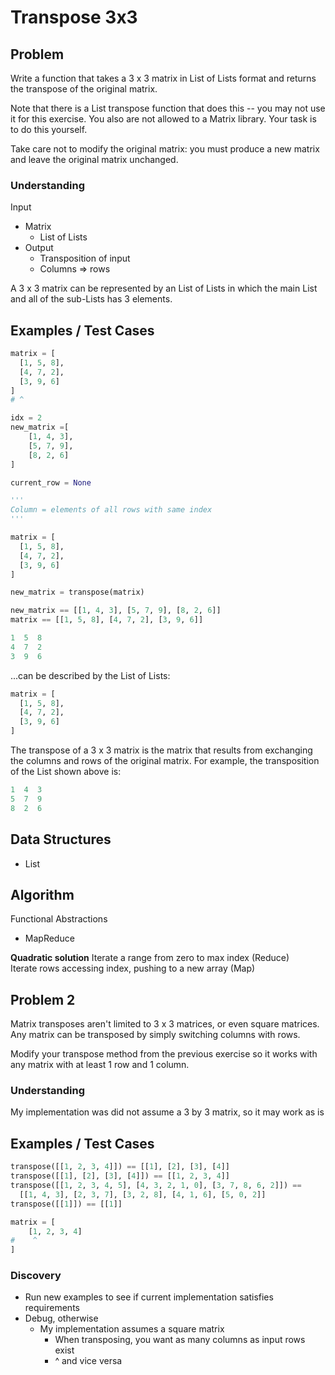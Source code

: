 # Transpose 3x3

## Problem

Write a function that takes a 3 x 3 matrix in List of Lists format and returns the transpose of the original matrix.

Note that there is a List transpose function that does this -- you may not use it for this exercise. You also are not allowed to a Matrix library. Your task is to do this yourself.

Take care not to modify the original matrix: you must produce a new matrix and leave the original matrix unchanged.

### Understanding

Input
- Matrix
	- List of Lists
- Output
	- Transposition of input
	- Columns => rows

A 3 x 3 matrix can be represented by an List of Lists in which the main List and all of the sub-Lists has 3 elements.

## Examples / Test Cases

```python
matrix = [
  [1, 5, 8],
  [4, 7, 2],
  [3, 9, 6]
]
# ^

idx = 2
new_matrix =[
	[1, 4, 3],
	[5, 7, 9],
	[8, 2, 6]
]

current_row = None

'''
Column = elements of all rows with same index
'''

matrix = [
  [1, 5, 8],
  [4, 7, 2],
  [3, 9, 6]
]

new_matrix = transpose(matrix)

new_matrix == [[1, 4, 3], [5, 7, 9], [8, 2, 6]]
matrix == [[1, 5, 8], [4, 7, 2], [3, 9, 6]]
```


```python
1  5  8
4  7  2
3  9  6
```

...can be described by the List of Lists:

```python
matrix = [
  [1, 5, 8],
  [4, 7, 2],
  [3, 9, 6]
]
```

The transpose of a 3 x 3 matrix is the matrix that results from exchanging the columns and rows of the original matrix. For example, the transposition of the List shown above is:

```python
1  4  3
5  7  9
8  2  6
```

## Data Structures

- List

## Algorithm

Functional Abstractions
- MapReduce

__Quadratic solution__
Iterate a range from zero to max index 								 (Reduce)	
	Iterate rows accessing index, pushing to a new array (Map)

## Problem 2

Matrix transposes aren't limited to 3 x 3 matrices, or even square matrices. Any matrix can be transposed by simply switching columns with rows.

Modify your transpose method from the previous exercise so it works with any matrix with at least 1 row and 1 column.

### Understanding

My implementation was did not assume a 3 by 3 matrix, so it may work as is

## Examples / Test Cases

```python
transpose([[1, 2, 3, 4]]) == [[1], [2], [3], [4]]
transpose([[1], [2], [3], [4]]) == [[1, 2, 3, 4]]
transpose([[1, 2, 3, 4, 5], [4, 3, 2, 1, 0], [3, 7, 8, 6, 2]]) ==
  [[1, 4, 3], [2, 3, 7], [3, 2, 8], [4, 1, 6], [5, 0, 2]]
transpose([[1]]) == [[1]]

matrix = [
    [1, 2, 3, 4]
#    ^
]


```

### Discovery

- Run new examples to see if current implementation satisfies requirements
- Debug, otherwise
	- My implementation assumes a square matrix
		- When transposing, you want as many columns as input rows exist
		- ^ and vice versa
